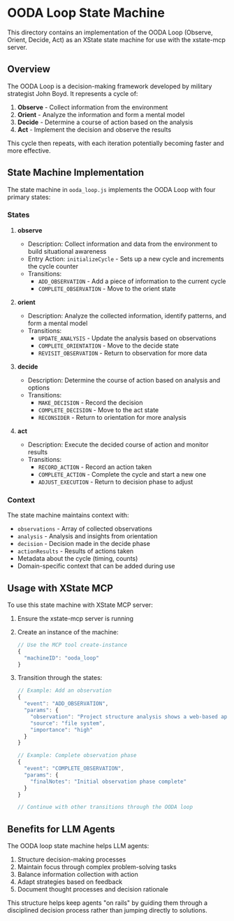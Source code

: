 # OODA Loop State Machine

This directory contains an implementation of the OODA Loop (Observe, Orient, Decide, Act) as an XState state machine for use with the xstate-mcp server.

## Overview

The OODA Loop is a decision-making framework developed by military strategist John Boyd. It represents a cycle of:

1. **Observe** - Collect information from the environment
2. **Orient** - Analyze the information and form a mental model
3. **Decide** - Determine a course of action based on the analysis
4. **Act** - Implement the decision and observe the results

This cycle then repeats, with each iteration potentially becoming faster and more effective.

## State Machine Implementation

The state machine in `ooda_loop.js` implements the OODA Loop with four primary states:

### States

1. **observe**
   - Description: Collect information and data from the environment to build situational awareness
   - Entry Action: `initializeCycle` - Sets up a new cycle and increments the cycle counter
   - Transitions:
     - `ADD_OBSERVATION` - Add a piece of information to the current cycle
     - `COMPLETE_OBSERVATION` - Move to the orient state

2. **orient**
   - Description: Analyze the collected information, identify patterns, and form a mental model
   - Transitions:
     - `UPDATE_ANALYSIS` - Update the analysis based on observations
     - `COMPLETE_ORIENTATION` - Move to the decide state
     - `REVISIT_OBSERVATION` - Return to observation for more data

3. **decide**
   - Description: Determine the course of action based on analysis and options
   - Transitions:
     - `MAKE_DECISION` - Record the decision
     - `COMPLETE_DECISION` - Move to the act state
     - `RECONSIDER` - Return to orientation for more analysis

4. **act**
   - Description: Execute the decided course of action and monitor results
   - Transitions:
     - `RECORD_ACTION` - Record an action taken
     - `COMPLETE_ACTION` - Complete the cycle and start a new one
     - `ADJUST_EXECUTION` - Return to decision phase to adjust

### Context

The state machine maintains context with:

- `observations` - Array of collected observations
- `analysis` - Analysis and insights from orientation
- `decision` - Decision made in the decide phase
- `actionResults` - Results of actions taken
- Metadata about the cycle (timing, counts)
- Domain-specific context that can be added during use

## Usage with XState MCP

To use this state machine with XState MCP server:

1. Ensure the xstate-mcp server is running
2. Create an instance of the machine:
   ```javascript
   // Use the MCP tool create-instance
   {
     "machineID": "ooda_loop"
   }
   ```

3. Transition through the states:
   ```javascript
   // Example: Add an observation
   {
     "event": "ADD_OBSERVATION",
     "params": {
       "observation": "Project structure analysis shows a web-based application",
       "source": "file system",
       "importance": "high"
     }
   }

   // Example: Complete observation phase
   {
     "event": "COMPLETE_OBSERVATION",
     "params": {
       "finalNotes": "Initial observation phase complete"
     }
   }

   // Continue with other transitions through the OODA loop
   ```

## Benefits for LLM Agents

The OODA loop state machine helps LLM agents:

1. Structure decision-making processes
2. Maintain focus through complex problem-solving tasks
3. Balance information collection with action
4. Adapt strategies based on feedback
5. Document thought processes and decision rationale

This structure helps keep agents "on rails" by guiding them through a disciplined decision process rather than jumping directly to solutions.
